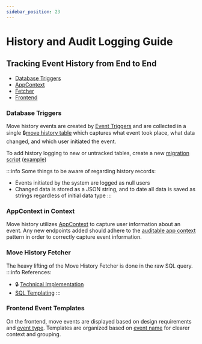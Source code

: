 ```yaml
---
sidebar_position: 23
---
```


# History and Audit Logging Guide

## Tracking Event History from End to End
- [Database Triggers](#database-triggers)
- [AppContext](#appcontext-in-context)
- [Fetcher](#move-history-fetcher)
- [Frontend](#frontend-event-templates)

### Database Triggers
Move history events are created by [Event Triggers](docs/backend/guides/how-to/add-an-event-trigger/) and are collected in a single :lock:[move history table](https://dp3.atlassian.net/wiki/spaces/MT/pages/1634992192/PO9+Technical+Implementation) which captures what event took place, what data changed, and which user initiated the event. 

To add history logging to new or untracked tables, create a new [migration script](docs/backend/setup/database-migrations/#creating-migrations) ([example](https://github.com/transcom/mymove/pull/9422))

:::info
Some things to be aware of regarding history records:
- Events initiated by the system are logged as null users
- Changed data is stored as a JSON string, and to date all data is saved as strings regardless of initial data type
:::

### AppContext in Context
Move history utilizes [AppContext](docs/backend/guides/use-stateless-services-with-app-context/) to capture user information about an event. Any new endpoints added should adhere to the [auditable app context](docs/api/guides/guide-to-creating-an-endpoint/#anatomy-of-a-handler) pattern in order to correctly capture event information.

### Move History Fetcher

The heavy lifting of the Move History Fetcher is done in the raw SQL query.
:::info
References:
- :lock: [Technical Implementation](https://dp3.atlassian.net/wiki/spaces/MT/pages/1634992192/PO9+Technical+Implementation)
- [SQL Templating](docs/adrs/using-templates-for-sql-queries)
:::


### Frontend Event Templates
On the frontend, move events are displayed based on design requirements and [event type](docs/adrs/move-history-events). Templates are organized based on [event name](docs/adrs/move-history-details-refactor) for clearer context and grouping. 